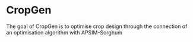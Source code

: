 # CropGen

The goal of CropGen is to optimise crop design through the connection of an
optimisation algorithm with APSIM-Sorghum